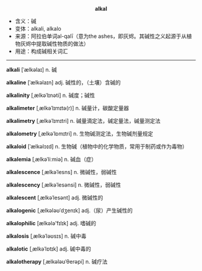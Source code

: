 
**<center>alkal</center>**

- <span class="definition">含义：碱</span>
- <span class="definition">变体：alkali, alkalo</span>
- <span class="definition">来源：阿拉伯单词al-qalī（意为the ashes，即灰烬。其碱性之义起源于从植物灰烬中提取碱性物质的做法）</span>
- <span class="definition">用途：构成碱相关词汇</span>

---

<span class="vocabulary">**alkali**</span> [ˈælkəlaɪ] n. 碱

<span class="vocabulary">**alkaline**</span> [ˈælkəlaɪn] adj. 碱性的，（土壤）含碱的

<span class="vocabulary">**alkalinity**</span> [ˌælkəˈlɪnəti] n. 碱度；碱性

<span class="vocabulary">**alkalimeter**</span> [ˌælkəˈlɪmɪtə(r)] n. 碱量计，碳酸定量器

<span class="vocabulary">**alkalimetry**</span> [ˌælkəˈlɪmɪtri] n. 碱量滴定法，碱定量法，碱量测定法

<span class="vocabulary">**alkalometry**</span> [ˌælkəˈlɒmɪtri] n. 生物碱测定法，生物碱剂量规定

<span class="vocabulary">**alkaloid**</span> [ˈælkəlɔɪd] n. 生物碱（植物中的化学物质，常用于制药或作为毒物）

<span class="vocabulary">**alkalemia**</span> [ˌælkəˈliːmiə] n. 碱血（症）

<span class="vocabulary">**alkalescence**</span> [ˌælkəˈlesns] n. 微碱性，弱碱性

<span class="vocabulary">**alkalescency**</span> [ˌælkəˈlesənsi] n. 微碱性，弱碱性

<span class="vocabulary">**alkalescent**</span> [ˌælkəˈlesənt] adj. 微碱性的

<span class="vocabulary">**alkalogenic**</span> [ˌælkələʊˈdʒenɪk] adj.（尿）产生碱性的 

<span class="vocabulary">**alkalophilic**</span> [ælkələ'fɪlɪk] adj. 嗜碱的

<span class="vocabulary">**alkalosis**</span> [ˌælkəˈləʊsɪs] n. 碱中毒

<span class="vocabulary">**alkalotic**</span> [ˌælkəˈlɒtɪk] adj. 碱中毒的

<span class="vocabulary">**alkalotherapy**</span> [ˌælkələʊˈθerəpi] n. 碱疗法
